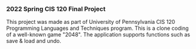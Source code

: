 ### 2022 Spring CIS 120 Final Project

This project was made as part of University of Pennsylvania CIS 120 Programming Languages and Techniques program. This is a clone coding of a well-known game "2048". The application supports functions such as save & load and undo.
